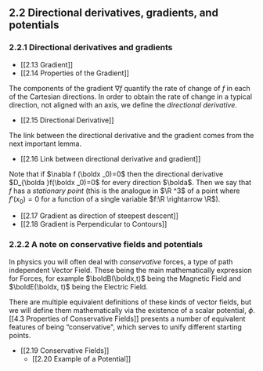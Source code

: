 ## 2.2 Directional derivatives, gradients, and potentials

### 2.2.1 Directional derivatives and gradients

- [[2.13 Gradient]]
- [[2.14 Properties of the Gradient]]

The components of the gradient $\nabla f$ quantify the rate of change of $f$ in each of the Cartesian directions. In order to obtain the rate of change in a typical direction, not aligned with an axis, we define the _directional derivative_.

- [[2.15 Directional Derivative]]

The link between the directional derivative and the gradient comes from the next important lemma.

- [[2.16 Link between directional derivative and gradient]]

Note that if $\nabla f (\boldx _0)=0$ then the directional derivative $D_{\bolda }f(\boldx _0)=0$ for every direction $\bolda$. Then we say that $f$ has a _stationary point_ (this is the analogue in $\R ^3$ of a point where $f’(x_0)=0$ for a function of a single variable $f:\R \rightarrow \R$).

- [[2.17 Gradient as direction of steepest descent]]
- [[2.18 Gradient is Perpendicular to Contours]]

### 2.2.2 A note on conservative fields and potentials

In physics you will often deal with *conservative* forces, a type of path independent Vector Field. These being the main mathematically expression for Forces, for example $\boldB(\boldx,t)$ being the Magnetic Field and $\boldE(\boldx, t)$ being the Electric Field.

There are multiple equivalent definitions of these kinds of vector fields, but we will define them mathematically via the existence of a scalar potential, $\phi$. [[4.3 Properties of Conservative Fields]] presents a number of equivalent features of being “conservative", which serves to unify different starting points.

- [[2.19 Conservative Fields]]
	- [[2.20 Example of a Potential]]